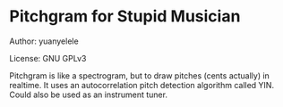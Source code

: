 # Pitchgram for Stupid Musician

Author: yuanyelele

License: GNU GPLv3

Pitchgram is like a spectrogram, but to draw pitches (cents actually) in realtime. It uses an autocorrelation pitch detection algorithm called YIN. Could also be used as an instrument tuner.


